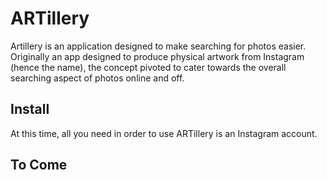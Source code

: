 ARTillery
=========

Artillery is an application designed to make searching for photos easier. Originally an app designed to produce physical artwork from Instagram (hence the name), the concept pivoted to cater towards the overall searching aspect of photos online and off.

Install
-------

At this time, all you need in order to use ARTillery is an Instagram account.

To Come
---

